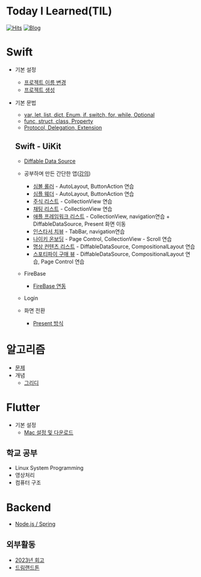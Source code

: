 # Today I Learned(TIL)
[![Hits](https://hits.seeyoufarm.com/api/count/incr/badge.svg?url=https%3A%2F%2Fgithub.com%2Falstjr7437%2FTIL&count_bg=%23499CF3&title_bg=%23000000&icon=adguard.svg&icon_color=%23FFFFFF&title=See&edge_flat=false)](https://hits.seeyoufarm.com)
[![Blog](https://img.shields.io/badge/Velog-velog.io/@alstjr7437-blue.svg)](https://velog.io/@alstjr7437)



# Swift
* 기본 설정
  * [프로젝트 이름 변경](https://velog.io/@alstjr7437/%ED%94%84%EB%A1%9C%EC%A0%9D%ED%8A%B8-%EC%9D%B4%EB%A6%84-%EB%B3%80%EA%B2%BD-iOS)
  * [프로젝트 생성](https://velog.io/@alstjr7437/iOS-%EC%B2%AB-%ED%94%84%EB%A1%9C%EC%A0%9D%ED%8A%B8-%EC%83%9D%EC%84%B1)
* 기본 문법
  * [var, let, list, dict, Enum, if, switch, for, while, Optional](./Swift/syntax/basic.md)
  * [func, struct, class, Property](./Swift/syntax/basic2.md)
  * [Protocol, Delegation, Extension](./Swift/syntax/basic3.md)

  ## Swift - UiKit
  * [Diffable Data Source](./Swift/Uikit/diffable_datasource/diffable_datasource.md)
  * 공부하며 만든 간단한 앱([강의](https://fastcampus.co.kr/dev_online_iosbible))
    * [심볼 롤러](./Swift/Uikit/Study/SymbolRoller/SymbolRoller.md) - AutoLayout, ButtonAction 연습
    * [심플 웨더](./Swift/Uikit/Study/SimpleWeather/SimpleWeather.md) - AutoLayout, ButtonAction 연습
    * [주식 리스트](./Swift/Uikit/Study/StockRank/StockRank.md) - CollectionView 연습
    * [채팅 리스트](./Swift/Uikit/Study/ChatList/ChatList.md) - CollectionView 연습
    * [애플 프레임워크 리스트](./Swift/Uikit/Study/AppleFramework/AppleFramework.md) - CollectionView, navigation연습 + DiffableDataSource, Present 화면 이동
    * [인스타서 치뷰](./Swift/Uikit/Study/InstaSearchView/InstaSearchView.md) - TabBar, navigation연습
    * [나이키 온보딩](./Swift/Uikit/Study/NRCOnboarding/NRCOnboarding.md) - Page Control, CollectionView - Scroll 연습
    * [명상 컨텐츠 리스트](./Swift/Uikit/Study/HeadSpaceFocus/HeadSpaceFocus.md) - DiffableDataSource, CompositionalLayout 연습
    * [스포티파이 구매 뷰](./Swift/Uikit/Study/SpotifyPaywall/SpotifyPaywall.md) - DiffableDataSource, CompositionalLayout 연습, Page Control 연습

  * FireBase
    * [FireBase 연동](./Swift/Uikit/Firebase/FireBase.md)

  * Login

  * 화면 전환
    * [Present 방식](./Swift/Uikit/Screen/ScreenTransPresent/ScreenTransPresent.md)


# 알고리즘
* [문제](https://github.com/alstjr7437/baekjoon)
* 개념
  * [그리디](./Algorithm/그리디/Greedy.md)

# Flutter
* 기본 설정 
  * [Mac 설정 및 다운로드](https://velog.io/@alstjr7437/MacFlutter-download)
## 학교 공부
* Linux System Programming
* 영상처리
* 컴퓨터 구조

# Backend
  * [Node.js / Spring](https://velog.io/@alstjr7437/Node.jsVsSpring)


## 외부활동
* [2023년 회고](https://velog.io/@alstjr7437/%ED%9A%8C%EA%B3%A0-2023%EB%85%84-%ED%9A%8C%EA%B3%A0)
* [드림랜드톤](https://velog.io/@alstjr7437/DreamLandThon1)
